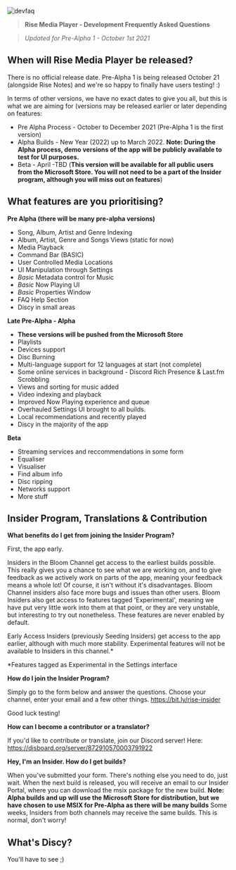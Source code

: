 ![devfaq](https://user-images.githubusercontent.com/74561130/135676941-3a7d1cdf-cb8a-456d-a4c1-2734542289e9.png)
> **Rise Media Player - Development Frequently Asked Questions**




> *Updated for Pre-Alpha 1 - October 1st 2021*

## When will Rise Media Player be released?

There is no official release date. Pre-Alpha 1 is being released October 21 (alongside Rise Notes) and we're so happy to finally have users testing! :)

In terms of other versions, we have no exact dates to give you all, but this is what we are aiming for (versions may be released earlier or later depending on features:
* Pre Alpha Process - October to December 2021 (Pre-Alpha 1 is the first version)
* Alpha Builds - New Year (2022) up to March 2022. **Note: During the Alpha process, demo versions of the app will be publicly available to test for UI purposes.**
* Beta - April -TBD (**This version will be available for all public users from the Microsoft Store. You will not need to be a part of the Insider program, although you will miss out on features**)

## What features are you prioritising?

**Pre Alpha (there will be many pre-alpha versions)**

* Song, Album, Artist and Genre Indexing
* Album, Artist, Genre and Songs Views (static for now)
* Media Playback
* Command Bar (BASIC)
* User Controlled Media Locations
* UI Manipulation through Settings
* *Basic* Metadata control for Music
* *Basic* Now Playing UI
* *Basic* Properties Window
* FAQ Help Section
* Discy in small areas

**Late Pre-Alpha - Alpha**

* **These versions will be pushed from the Microsoft Store**
* Playlists
* Devices support
* Disc Burning
* Multi-language support for 12 languages at start (not complete)
* Some online services in background - Discord Rich Presence & Last.fm Scrobbling
* Views and sorting for music added
* Video indexing and playback
* Improved Now Playing experience and queue
* Overhauled Settings UI brought to all builds.
* Local recommendations and recently played
* Discy in the majority of the app

**Beta**

* Streaming services and reccommendations in some form
* Equaliser
* Visualiser
* Find album info
* Disc ripping
* Networks support
* More stuff

## Insider Program, Translations & Contribution

**What benefits do I get from joining the Insider Program?**

First, the app early.

Insiders in the Bloom Channel get access to the earliest builds possible. This really gives you a chance to see what we are working on, and to give feedback as we actively work on parts of the app, meaning your feedback means a whole lot! Of course, it isn't without it's disadvantages. Bloom Channel insiders also face more bugs and issues than other users. Bloom Insiders also get access to features tagged 'Experimental', meaning we have put very little work into them at that point, or they are very unstable, but interesting to try out nonetheless. These features are never enabled by default.

Early Access Insiders (previously Seeding Insiders) get access to the app earlier, although with much more stability. Experimental features will not be available to Insiders in this channel.*

*Features tagged as Experimental in the Settings interface

**How do I join the Insider Program?**

Simply go to the form below and answer the questions. Choose your channel, enter your email and a few other things.
https://bit.ly/rise-insider

Good luck testing!

**How can I become a contributor or a translator?**

If you'd like to contribute or translate, join our Discord server! Here: https://disboard.org/server/872910570003791922

**Hey, I'm an Insider. How do I get builds?**

When you've submitted your form. There's nothing else you need to do, just wait. When the next build is released, you will receive an email to our Insider Portal, where you can download the msix package for the new build. **Note: Alpha builds and up will use the Microsoft Store for distribution, but we have chosen to use MSIX for Pre-Alpha as there will be many builds** Some weeks, Insiders from both channels may receive the same builds. This is normal, don't worry! 

## What's Discy?

You'll have to see ;) 




